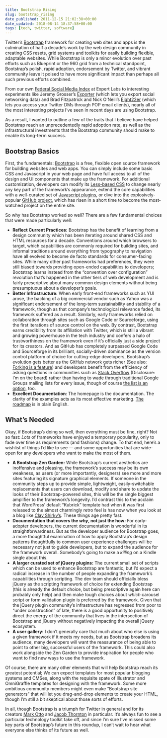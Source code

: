 ```yaml
---
title: Bootstrap Rising
slug: bootstrap_rising
date_published: 2011-12-15 21:02:38+00:00
date_updated: 2018-08-14 18:37:58+00:00
tags: [tech, twitter, software]
---
```

Twitter’s [Bootstrap](http://twitter.github.com/bootstrap/) framework for creating web sites and apps is the culmination of half a decade’s work by the web design community in creating CSS resets, grid systems and toolkits for easily building flexible, adaptable websites. While Bootstrap is only a minor evolution over past efforts such as Blueprint or the 960 grid from a technical standpoint, Bootstrap’s polish, rapid adoption, endorsement by Twitter, and vibrant community leave it poised to have more significant impact than perhaps all such previous efforts combined.

From our own [Federal Social Media Index](http://reports.expertlabs.org/fsmi/) at Expert Labs to interesting experiments like Jeremy Grosser’s [Exporter](http://export.synack.me/) (which lets you export social networking data) and Brad Fitzpatrick and Nick O’Neill’s [Eight22er](https://eight22er.danga.com/) (which lets you access your Twitter DMs through POP email clients), nearly all of the most interesting projects I’ve seen in recent days are using Bootstrap.

As a result, I wanted to outline a few of the traits that I believe have helped Bootstrap reach an unprecedentedly rapid adoption rate, as well as the infrastructural investments that the Bootstrap community should make to enable its long-term success.

## Bootstrap Basics

First, the fundamentals: [Bootstrap](http://twitter.github.com/bootstrap/) is a free, flexible open source framework for building websites and web apps. You can simply include some basic CSS and Javascript in your web page and have full access to all of the design and UI components that make up the framework. For additional customization, developers can modify its [Less-based CSS](http://twitter.github.com/bootstrap/#less) to change nearly any key part of the framework’s appearance, extend the core capabilities with a well-curated set of [Javascript plugins](http://twitter.github.com/bootstrap/javascript.html), or dive into the explosively-popular [GitHub project](https://github.com/twitter/bootstrap), which has risen in a short time to become the most-watched project on the entire site.

So why has Bootstrap worked so well? There are a few fundamental choices that were made particularly well:

- **Reflect Current Practices:** Bootstrap has the benefit of learning from a design community which has been iterating around shared CSS and HTML resources for a decade. Conventions around which browsers to target, which capabilities are commonly required for building sites, and informal traditions around everything from typography to navigation have all evolved to become de facto standards for consumer-facing sites. While many other past frameworks had preferences, they were still biased towards providing open-ended capabilities to developers; Bootstrap learns instead from the “convention over configuration” revolution that’s happened in the other tiers of web development and is fairly prescriptive about many common design elements without being presumptuous about a developer’s goals.
- **Better Infrastructure:** When early front-end frameworks such as YUI arose, the backing of a big commercial vendor such as Yahoo was a significant endorsement of the long-term sustainability and stability of a framework, though as that company’s technological relevance faded, its framework suffered as a result. Similarly, early frameworks relied on collaboration through sites such as Google Code or Sourceforge, using the first iterations of source control on the web. By contrast, Bootstrap earns credibility from its affiliation with Twitter, which is still a vibrant and growing powerhouse in the tech industry and confers a halo of trustworthiness on the framework even if it’s officially just a side project for its creators. And as GitHub has completely surpassed Google Code and Sourceforge in its brilliant, socially-driven dominance as the version control platform of choice for cutting-edge developers, Bootstrap’s evolution gets better as the GitHub network gets richer (See also: [Forking is a feature](/2010/09/forking_is_a_feature)) and developers benefit from the efficiency of asking questions in communities such as [Stack Overflow](http://stackoverflow.com/questions/tagged/twitter-bootstrap) (Disclosure: I’m on the board) rather than having to wade through traditional Google Groups mailing lists for every issue, though of course [ the list is an option](http://groups.google.com/group/twitter-bootstrap), too.
- **Excellent Documentation**: The homepage is the documentation. The clarity of the examples acts as its most effective marketing. [The roadmap](https://github.com/twitter/bootstrap/wiki/Roadmap) is in plain English.

## What’s Needed

Okay, if Bootstrap’s doing so well, then everything must be fine, right? Not so fast: *Lots* of frameworks have enjoyed a temporary popularity, only to fade over time as requirements (and fashions) change. To that end, here’s a wishlist of things I’d like to see — and some opportunities that are wide-open for any developers who want to make the most of them.

- **A Bootstrap Zen Garden:** While Bootstrap’s current aesthetics are inoffensive and pleasing, the framework’s success may be its own weakness, as users (or more importantly, designers) see more and more sites featuring its signature graphical elements. If someone in the community steps up to provide simple, lightweight, easily-switchable replacements that users can download, modify and share to update the looks of their Bootstrap-powered sites, this will be the single biggest amplifier to the framework’s longevity. I’d contrast this to the acclaim that WordPress’ default “Kubrick” template had when it was first released to the almost charmingly retro feel is has now when you look at a blog like [Clay Shirky’s](http://www.shirky.com/weblog/). These things age pretty fast.
- **Documentation that covers the *why*, not just the how:** For early-adopter developers, the current documentation is wonderful in its straightforwardness. But as the developer audience for Bootstrap goes, a more thoughtful examination of how to apply Bootstrap’s design patterns thoughtfully to common user experience challenges will be necessary not just to guide developers, but to expand the audience for the framework overall. Somebody’s going to make a *killing* on a Kindle single about this.
- **A larger curated set of jQuery plugins:** The current small set of scripts which can be used to enhance Bootstrap are fantastic, but I’d expect a radical increase in the number of people expanding the framework’s capabilities through scripting. The dev team should officially bless jQuery as the scripting framework of choice for extending Bootstrap (this is already the default choice, but being prescriptive again here can probably only help) and then make tough choices about *which* carousel script or form validation plugin is preferred by the framework. Given that the jQuery plugin community’s infrastructure has regressed from poor to “under construction” of late, there is a good opportunity to positively direct the energy of the community that lives in the intersection of Bootstrap and jQuery without negatively impacting the overall jQuery ecosystem.
- **A user gallery:** I don’t generally care that much about who else is using a given framework if it meets my needs, but as Bootstrap broadens its audience, many developers will want the reassurance of being able to point to other big, successful users of the framework. This could also work alongside the Zen Garden to provide inspiration for people who want to find new ways to use the framework.

Of course, there are many other elements that will help Bootstrap reach its greatest potential; We can expect templates for most popular blogging systems and CMSes, along with the requisite spate of Illustrator and OmniGraffle templates for designing with the framework. Some more ambitious community members might even make “Bootstrap site generators” that will let you drag-and-drop elements to create your HTML, though I’m still a bit skeptical about those sorts of efforts.

In all, though Bootstrap is a triumph for Twitter in general and for its creators [Mark Otto](https://twitter.com/#!/mdo) and [Jacob Thornton](https://twitter.com/#!/fat) in particular. It’s always fun to see a particular technology toolkit take off, and since I’m sure I’ve missed some key parts of Bootstrap’s future in this roundup, I can’t wait to hear what everyone else thinks of its future as well.
